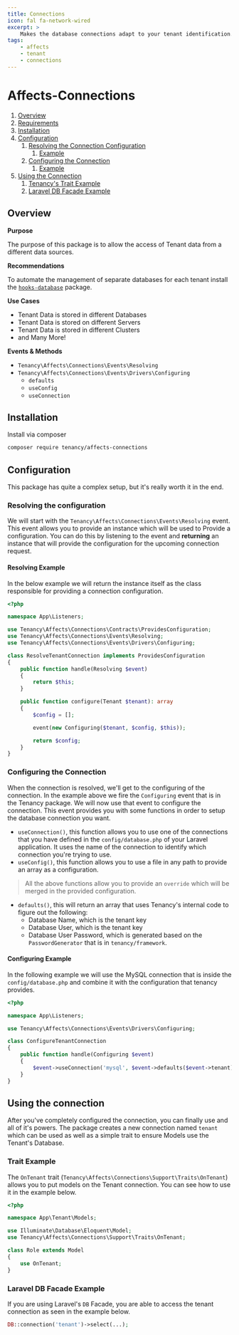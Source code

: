 ```yaml
---
title: Connections
icon: fal fa-network-wired
excerpt: >
    Makes the database connections adapt to your tenant identification.
tags:
    - affects
    - tenant
    - connections
---
```


# Affects-Connections

1. [Overview](#overview)
2. [Requirements](#requirements)
3. [Installation](#installation)
4. [Configuration](#configuration)
   1. [Resolving the Connection Configuration](#resolving-the-configuration)
      1. [Example](#resolving-example)
   2. [Configuring the Connection](#configuring-the-connection)
      1. [Example](#configuring-example)
5. [Using the Connection](#using-the-connection)
   1. [Tenancy's Trait Example](#trait-example)
   2. [Laravel DB Facade Example](#laravel-db-facade-example)

## Overview

**Purpose**

The purpose of this package is to allow the access of Tenant data from a different data sources.

**Recommendations**

To automate the management of separate databases for each tenant install the [`hooks-database`](hooks-database) package.

**Use Cases**

- Tenant Data is stored in different Databases
- Tenant Data is stored on different Servers
- Tenant Data is stored in different Clusters
- and Many More!

**Events & Methods**

- `Tenancy\Affects\Connections\Events\Resolving`
- `Tenancy\Affects\Connections\Events\Drivers\Configuring`
  - `defaults`
  - `useConfig`
  - `useConnection`

## Installation
Install via composer
```bash
composer require tenancy/affects-connections
```

## Configuration

This package has quite a complex setup, but it's really worth it in the end.

### Resolving the configuration

We will start with the `Tenancy\Affects\Connections\Events\Resolving` event. This event allows you to provide an instance which will be used to Provide a configuration. You can do this by listening to the event and **returning** an instance that will provide the configuration for the upcoming connection request.

#### Resolving Example
In the below example we will return the instance itself as the class responsible for providing a connection configuration.
```php
<?php

namespace App\Listeners;

use Tenancy\Affects\Connections\Contracts\ProvidesConfiguration;
use Tenancy\Affects\Connections\Events\Resolving;
use Tenancy\Affects\Connections\Events\Drivers\Configuring;

class ResolveTenantConnection implements ProvidesConfiguration
{
    public function handle(Resolving $event)
    {
        return $this;
    }

    public function configure(Tenant $tenant): array
    {
        $config = [];

        event(new Configuring($tenant, $config, $this));

        return $config;
    }
}
```

### Configuring the Connection
When the connection is resolved, we'll get to the configuring of the connection. In the example above we fire the `Configuring` event that is in the Tenancy package. We will now use that event to configure the connection. This event provides you with some functions in order to setup the database connection you want.
- `useConnection()`, this function allows you to use one of the connections that you have defined in the `config/database.php` of your Laravel application. It uses the name of the connection to identify which connection you're trying to use.
- `useConfig()`, this function allows you to use a file in any path to provide an array as a configuration.
> All the above functions allow you to provide an `override` which will be merged in the provided configuration.

- `defaults()`, this will return an array that uses Tenancy's internal code to figure out the following:
  - Database Name, which is the tenant key
  - Database User, which is the tenant key
  - Database User Password, which is generated based on the `PasswordGenerator` that is in `tenancy/framework`.

#### Configuring Example
In the following example we will use the MySQL connection that is inside the `config/database.php` and combine it with the configuration that tenancy provides.
```php
<?php

namespace App\Listeners;

use Tenancy\Affects\Connections\Events\Drivers\Configuring;

class ConfigureTenantConnection
{
    public function handle(Configuring $event)
    {
        $event->useConnection('mysql', $event->defaults($event->tenant));
    }
}
```

## Using the connection
After you've completely configured the connection, you can finally use and all of it's powers. The package creates a new connection named `tenant` which can be used as well as a simple trait to ensure Models use the Tenant's Database.

### Trait Example
The `OnTenant` trait (`Tenancy\Affects\Connections\Support\Traits\OnTenant`) allows you to put models on the Tenant connection. You can see how to use it in the example below.

```php
<?php

namespace App\Tenant\Models;

use Illuminate\Database\Eloquent\Model;
use Tenancy\Affects\Connections\Support\Traits\OnTenant;

class Role extends Model
{
    use OnTenant;
}
```

### Laravel DB Facade Example

If you are using Laravel's `DB` Facade, you are able to access the tenant connection as seen in the example below.

```php
DB::connection('tenant')->select(...);
```